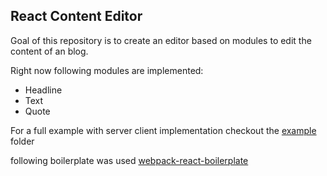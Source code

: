 ## React Content Editor

Goal of this repository is to create an editor based on modules to edit the content of an blog.

Right now following modules are implemented:

- Headline
- Text
- Quote

For a full example with server client implementation checkout the [example](https://github.com/trapajim/react-editor/tree/master/example) folder

following boilerplate was used [webpack-react-boilerplate](https://github.com/HashemKhalifa/webpack-react-boilerplate)
